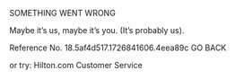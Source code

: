 SOMETHING WENT WRONG

Maybe it’s us, maybe it’s you.
(It’s probably us).

Reference No. 18.5af4d517.1726841606.4eea89c
GO BACK

or try:
Hilton.com Customer Service